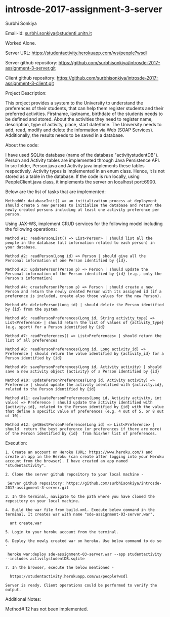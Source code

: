 # introsde-2017-assignment-3-server

Surbhi Sonkiya

Email-id: surbhi.sonkiya@studenti.unitn.it

Worked Alone.

Server URL: https://studentactivity.herokuapp.com/ws/people?wsdl

Server github repository: https://github.com/surbhisonkiya/introsde-2017-assignment-3-server.git

Client github repository: https://github.com/surbhisonkiya/introsde-2017-assignment-3-client.git

Project Description:

This project provides a system to the University to understand the preferences of their students, that can help them register students and their preferred activities. Firstname, lastname, birthdate of the students needs to be defined and stored. About the activities they need to register name, description, type of activity, place, start date/time. The University needs to add, read, modify and delete the information via Web (SOAP Services). Additionally, the results needs to be saved in a database.

About the code:

I have used SQLite database (name of the database "activitystudentDB"). Person and Activity tables are implemented through Java Persistence API. In src folder, Person.java and Activity.java implements these tables respectively. Activity types is implemented in an enum class. Hence, it is not stored as a table in the database. If the code is run locally, using PeopleClient.java class, it implements the server on localhost port:6900.

Below are the list of tasks that are implemented:

    Method#0: databaseInit() => an initialization process at deployment should create 5 new persons to initialise the database and return the newly created persons including at least one activity preference per person.

Using JAX-WS, implement CRUD services for the following model including the following operations:

    Method #1: readPersonList() => List<Person> | should list all the people in the database (all information related to each person) in your database.
    
    Method #2: readPerson(Long id) => Person | should give all the Personal information of one Person identified by {id}.
    
    Method #3: updatePerson(Person p) => Person | should update the Personal information of the Person identified by {id} (e.g., only the Person's information)
    
    Method #4: createPerson(Person p) => Person | should create a new Person and return the newly created Person with its assigned id (if a preference is included, create also those values for the new Person).
    
    Method #5: deletePerson(Long id) | should delete the Person identified by {id} from the system
    
    Method #6: readPersonPreferences(Long id, String activity_type) => List<Preference> | should return the list of values of {activity_type} (e.g. sport) for a Person identified by {id}
    
    Method #7: readPreferences() => List<Preferences> | should return the list of all preferences
    
    Method #8: readPersonPreferences(Long id, Long activity_id) => Preference | should return the value identified by {activity_id} for a Person identified by {id}
    
    Method #9: savePersonPreferences(Long id, Activity activity) | should save a new activity object {activity} of a Person identified by {id}
    
    Method #10: updatePersonPreferences(Long id, Activity activity) => Preference | should update the activity identified with {activity.id}, related to the Person identified by {id}
    
    Method #11: evaluatePersonPreferences(Long id, Activity activity, int value) => Preference | should update the activity identified with {activity.id}, related to the Person identified by {id} with the value that define a specific value of preferences (e.g. 4 out of 5, or 8 out of 10).
    
    Method #12: getBestPersonPreference(Long id) => List<Preference> | should  return the best preference (or preferences if there are more) of the Person identified by {id}  from his/her list of preferences.

Execution:

    1. Create an account on Heroku (URL: https://www.heroku.com/) and create an app in the Heroku (can create after logging into your Heroku account from the browser). I have created an app named "studentactivity".

    2. Clone the server github repository to your local machine -

     Server github repository: https://github.com/surbhisonkiya/introsde-2017-assignment-3-server.git

    3. In the terminal, navigate to the path where you have cloned the repository on your local machine.

    4. Build the war file from build.xml. Execute below command in the terminal. It creates war with name "sde-assignment-03-server.war".

      ant create.war

    5. Login to your heroku account from the terminal.

    6. Deploy the newly created war on heroku. Use below command to do so -

     heroku war:deploy sde-assignment-03-server.war --app studentactivity --includes activitystudentDB.sqlite

    7. In the browser, execute the below mentioned -

      https://studentactivity.herokuapp.com/ws/people?wsdl

    Server is ready. Client operations could be performed to verify the output.

Additional Notes:

Method# 12 has not been implemented.
